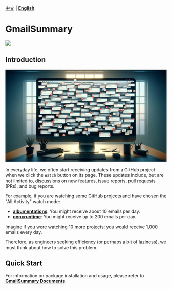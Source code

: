 [中文](./README_tw.md) | **[English](./README.md)**

# GmailSummary

<p align="left">
    <a href="./LICENSE"><img src="https://img.shields.io/badge/license-Apache%202-dfd.svg"></a>
</p>

## Introduction

<div align="center">
    <img src="./docs/title.jpg" width="800">
</div>

In everyday life, we often start receiving updates from a GitHub project when we click the `Watch` button on its page. These updates include, but are not limited to, discussions on new features, issue reports, pull requests (PRs), and bug reports.

For example, if you are watching some GitHub projects and have chosen the "All Activity" watch mode:

- [**albumentations**](https://github.com/albumentations-team/albumentations): You might receive about 10 emails per day.
- [**onnxruntime**](https://github.com/microsoft/onnxruntime): You might receive up to 200 emails per day.

Imagine if you were watching 10 more projects; you would receive 1,000 emails every day.

Therefore, as engineers seeking efficiency (or perhaps a bit of laziness), we must think about how to solve this problem.

## Quick Start

For information on package installation and usage, please refer to [**GmailSummary Documents**](https://docsaid.org/en/gmailsummary/intro).
